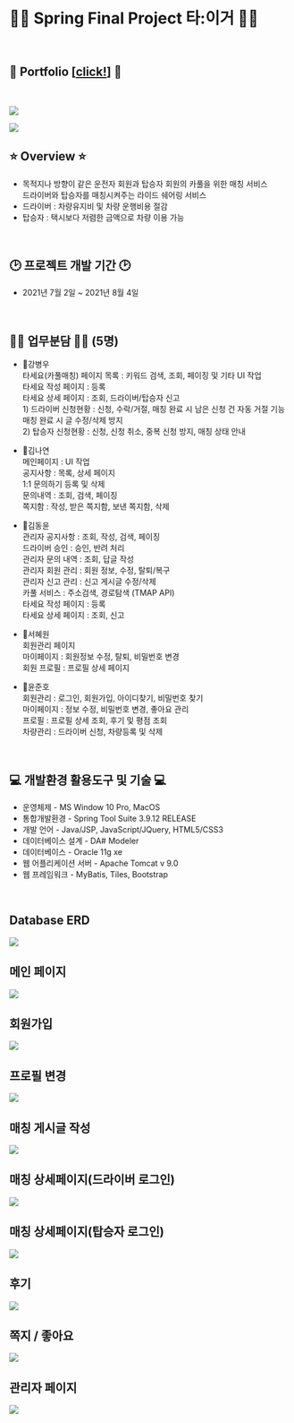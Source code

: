 <h1>🚗🚙 Spring Final Project 타:이거 🚐🚕</h1>
<br>

## 🌳 Portfolio [[click!](ReadmePictures/portfolio.pdf)] 🌳
<br>

![](ReadmePictures/tiger1.png)
<br>

![](ReadmePictures/tiger2.png)
<br>

## ⭐️ Overview ⭐️
- 목적지나 방향이 같은 운전자 회원과 탑승자 회원의 카풀을 위한 매칭 서비스<br>
드라이버와 탑승자를 매칭시켜주는 라이드 쉐어링 서비스
- 드라이버 : 차량유지비 및 차량 운행비용 절감
- 탑승자 : 택시보다 저렴한 금액으로 차량 이용 가능
<br>

## 🕑 프로젝트 개발 기간 🕑
- 2021년 7월 2일 ~ 2021년 8월 4일
<br>

## 🧙‍♂️ 업무분담 🧙‍♂️ (5명)
- 🧑강병우<br>
             타세요(카풀매칭) 페이지 목록 : 키워드 검색, 조회, 페이징 및 기타 UI 작업<br>
             타세요 작성 페이지 : 등록<br>
             타세요 상세 페이지 : 조회, 드라이버/탑승자 신고<br>
             1) 드라이버 신청현황 : 신청, 수락/거절, 매칭 완료 시 남은 신청 건 자동 거절 기능<br>
             매칭 완료 시 글 수정/삭제 방지<br>
             2) 탑승자 신청현황 : 신청, 신청 취소, 중복 신청 방지, 매칭 상태 안내<br>
            
- 👩김나연<br>
             메인페이지 : UI 작업<br>
             공지사항 : 목록, 상세 페이지<br>
             1:1 문의하기 등록 및 삭제<br>
             문의내역 : 조회, 검색, 페이징<br>
             쪽지함 : 작성, 받은 쪽지함, 보낸 쪽지함, 삭제<br>
             
- 🧑김동윤<br>
             관리자 공지사항 : 조회, 작성, 검색, 페이징 <br>
             드라이버 승인 : 승인, 반려 처리<br>
             관리자 문의 내역 : 조회, 답글 작성<br>
             관리자 회원 관리 : 회원 정보, 수정, 탈퇴/복구<br>
             관리자 신고 관리 : 신고 게시글 수정/삭제<br>
             카풀 서비스 : 주소검색, 경로탐색 (TMAP API)<br>
             타세요 작성 페이지 : 등록<br>
             타세요 상세 페이지 : 조회, 신고<br>
             
- 👩서혜원<br>
             회원관리 페이지<br>
             마이페이지 : 회원정보 수정, 탈퇴, 비밀번호 변경<br>
             회원 프로필 : 프로필 상세 페이지<br>
             
- 🧑윤준호<br>
             회원관리 : 로그인, 회원가입, 아이디찾기, 비밀번호 찾기<br>
             마이페이지 : 정보 수정, 비밀번호 변경, 좋아요 관리<br>
             프로필 : 프로필 상세 조회, 후기 및 평점 조회<br>
             차량관리 : 드라이버 신청, 차량등록 및 삭제<br>
 <br>
 
## 💻 개발환경 활용도구 및 기술 💻<br>
- 운영체제             - MS Window 10 Pro, MacOS<br>
- 통합개발환경         - Spring Tool Suite 3.9.12 RELEASE<br>
- 개발 언어            - Java/JSP, JavaScript/JQuery, HTML5/CSS3<br>
- 데이터베이스 설계    - DA# Modeler<br>
- 데이터베이스         - Oracle 11g xe<br>
- 웹 어플리케이션 서버 - Apache Tomcat v 9.0<br>
- 웹 프레임워크        - MyBatis, Tiles, Bootstrap<br>
<br>

## Database ERD
![](ReadmePictures/물리최종.png)
<br>
## 메인 페이지
![](ReadmePictures/캡처1.JPG)
<br>
## 회원가입
![](ReadmePictures/캡처2.JPG)
<br>
## 프로필 변경
![](ReadmePictures/캡처3.JPG)
<br>
## 매칭 게시글 작성
![](ReadmePictures/캡처4.JPG)
<br>
## 매칭 상세페이지(드라이버 로그인)
![](ReadmePictures/캡처5.JPG)
<br>
## 매칭 상세페이지(탑승자 로그인)
![](ReadmePictures/캡처6.JPG)
<br>
## 후기
![](ReadmePictures/캡처7.JPG)
<br>
## 쪽지 / 좋아요
![](ReadmePictures/캡처8.JPG)
<br>
## 관리자 페이지
![](ReadmePictures/캡처9.JPG)
<br>


